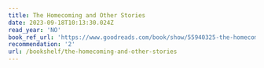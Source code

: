 ```yaml
---
title: The Homecoming and Other Stories
date: 2023-09-18T10:13:30.024Z
read_year: 'NO'
book_ref_url: 'https://www.goodreads.com/book/show/55940325-the-homecoming-and-other-stories'
recommendation: '2'
url: /bookshelf/the-homecoming-and-other-stories
---
```


